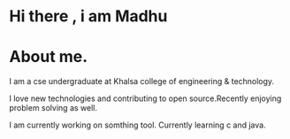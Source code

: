 # Hi there , i am Madhu
# About me.
I am a cse undergraduate at Khalsa college of engineering & technology.

I love new technologies and contributing to open source.Recently enjoying problem solving as well.

I am currently working on somthing tool.
Currently learning c and java.
